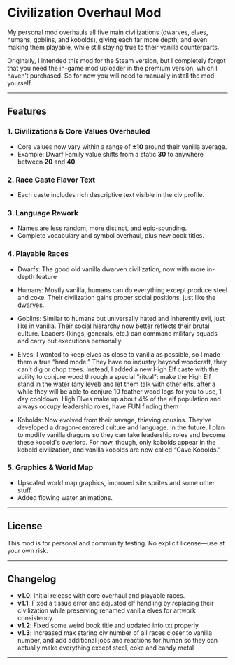 # Civilization Overhaul Mod

My personal mod overhauls all five main civilizations (dwarves, elves, humans, goblins, and kobolds), giving each far more depth, and even making them playable, while still staying true to their vanilla counterparts.

Originally, I intended this mod for the Steam version, but I completely forgot that you need the in-game mod uploader in the premium version, which I haven’t purchased. So for now you will need to manually install the mod yourself.

---

## Features

### 1. Civilizations & Core Values Overhauled

* Core values now vary within a range of **±10** around their vanilla average.
* Example: Dwarf Family value shifts from a static **30** to anywhere between **20** and **40**.

### 2. Race Caste Flavor Text

* Each caste includes rich descriptive text visible in the civ profile.

### 3. Language Rework

* Names are less random, more distinct, and epic-sounding.
* Complete vocabulary and symbol overhaul, plus new book titles.

### 4. Playable Races
* Dwarfs: The good old vanilla dwarven civilization, now with more in-depth feature

* Humans: Mostly vanilla, humans can do everything except produce steel and coke. Their civilization gains proper social positions, just like the dwarves.

* Goblins: Similar to humans but universally hated and inherently evil, just like in vanilla. Their social hierarchy now better reflects their brutal culture. Leaders (kings, generals, etc.) can command military squads and carry out executions personally.

* Elves: I wanted to keep elves as close to vanilla as possible, so I made them a true “hard mode.” They have no industry beyond woodcraft, they can’t dig or chop trees. Instead, I added a new High Elf caste with the ability to conjure wood through a special "ritual": make the High Elf stand in the water (any level) and let them talk with other elfs, after a while they will be able to conjure 10 feather wood logs for you to use, 1 day cooldown. High Elves make up about 4% of the elf population and always occupy leadership roles, have FUN finding them

* Kobolds: Now evolved from their savage, thieving cousins. They’ve developed a dragon-centered culture and language. In the future, I plan to modify vanilla dragons so they can take leadership roles and become these kobold's overlord. For now, though, only kobolds appear in the kobold civilization, and vanilla kobolds are now called “Cave Kobolds.”

### 5. Graphics & World Map

* Upscaled world map graphics, improved site sprites and some other stuff.
* Added flowing water animations.

---

## License

This mod is for personal and community testing. No explicit license—use at your own risk.

---

## Changelog

* **v1.0**: Initial release with core overhaul and playable races.
* **v1.1**: Fixed a tissue error and adjusted elf handling by replacing their civilization while preserving renamed vanilla elves for artwork consistency.
* **v1.2**: Fixed some weird book title and updated info.txt properly
* **v1.3**: Increased max staring civ number of all races closer to vanilla number, and add additional jobs and reactions for human so they can actually make everything except steel, coke and candy metal
---

